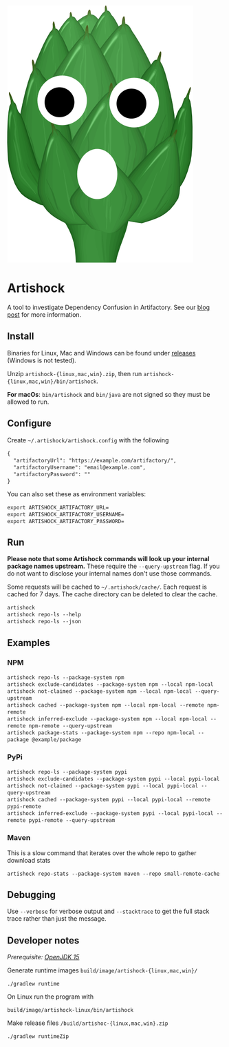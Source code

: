 ![](src/main/logo/artishock.svg)
# Artishock
A tool to investigate Dependency Confusion in Artifactory. See our [blog post](https://schibsted.com/blog/dependency-confusion-how-we-protected-ourselves/) for more information.

## Install
Binaries for Linux, Mac and Windows can be found under [releases](https://github.com/schibsted/artishock/releases) (Windows is not tested).

Unzip `artishock-{linux,mac,win}.zip`, then run `artishock-{linux,mac,win}/bin/artishock`.

**For macOs**: `bin/artishock` and `bin/java` are not signed so they must be allowed to run.

## Configure
Create `~/.artishock/artishock.config` with the following
```
{
  "artifactoryUrl": "https://example.com/artifactory/",
  "artifactoryUsername": "email@example.com",
  "artifactoryPassword": ""
}
```

You can also set these as environment variables:
```
export ARTISHOCK_ARTIFACTORY_URL=
export ARTISHOCK_ARTIFACTORY_USERNAME=
export ARTISHOCK_ARTIFACTORY_PASSWORD=
```

## Run

**Please note that some Artishock commands will look up your internal package names upstream.** These require the `--query-upstream` flag. If you do not want to disclose your internal names don't use those commands.

Some requests will be cached to `~/.artishock/cache/`. Each request is cached for 7 days. The cache directory can be deleted to clear the cache.
```
artishock
artishock repo-ls --help
artishock repo-ls --json
```

## Examples

### NPM
```
artishock repo-ls --package-system npm
artishock exclude-candidates --package-system npm --local npm-local
artishock not-claimed --package-system npm --local npm-local --query-upstream
artishock cached --package-system npm --local npm-local --remote npm-remote
artishock inferred-exclude --package-system npm --local npm-local --remote npm-remote --query-upstream
artishock package-stats --package-system npm --repo npm-local --package @example/package
```

### PyPi
```
artishock repo-ls --package-system pypi
artishock exclude-candidates --package-system pypi --local pypi-local
artishock not-claimed --package-system pypi --local pypi-local --query-upstream
artishock cached --package-system pypi --local pypi-local --remote pypi-remote
artishock inferred-exclude --package-system pypi --local pypi-local --remote pypi-remote --query-upstream
```

### Maven
This is a slow command that iterates over the whole repo to gather download stats
```
artishock repo-stats --package-system maven --repo small-remote-cache
```

## Debugging
Use `--verbose` for verbose output and `--stacktrace` to get the full stack trace rather than just the message.

## Developer notes
*Prerequisite: [OpenJDK 15](https://adoptopenjdk.net/?variant=openjdk15&jvmVariant=hotspot)*

Generate runtime images `build/image/artishock-{linux,mac,win}/`
```
./gradlew runtime
```

On Linux run the program with
```
build/image/artishock-linux/bin/artishock
```

Make release files `/build/artishoc-{linux,mac,win}.zip`
```
./gradlew runtimeZip
```
